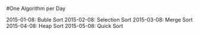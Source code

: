 #One Algorithm per Day

2015-01-08: Buble Sort
2015-02-08: Selection Sort
2015-03-08: Merge Sort
2015-04-08: Heap Sort
2015-05-08: Quick Sort
